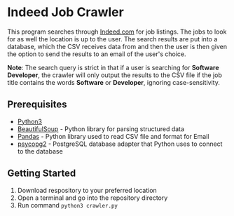 # Indeed Job Crawler

This program searches through [Indeed.com](https://indeed.com) for job listings. The jobs to look for as well the 
location is up to the user. The search results are put into a database, which the CSV receives data from and then the user 
is then given the option to send the results to an email of the user's choice.

**Note**: The search query is strict in that if a user is searching for **Software Developer**, the crawler will 
          only output the results to the CSV file if the job title contains the words **Software** or **Developer**,
          ignoring case-sensitivity.

## Prerequisites

* [Python3](https://www.python.org/downloads/)
* [BeautifulSoup](https://www.crummy.com/software/BeautifulSoup/#Download) - Python library for parsing structured data
* [Pandas](https://pandas.pydata.org/getting_started.html) - Python library used to read CSV file and format for Email
* [psycopg2](https://pypi.org/project/psycopg2/) - PostgreSQL database adapter that Python uses to connect to the database

## Getting Started

1. Download respository to your preferred location
2. Open a terminal and go into the repository directory
3. Run command ```python3 crawler.py```
